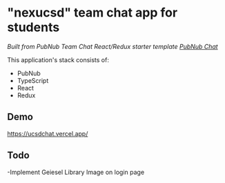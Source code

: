 # "nexucsd" team chat app for students

*Built from PubNub Team Chat React/Redux starter template*
*[PubNub Chat](https://www.pubnub.com/docs/chat/quickstart)*

This application's stack consists of:

- PubNub
- TypeScript
- React
- Redux


## Demo ##

https://ucsdchat.vercel.app/

## Todo ##

-Implement Geiesel Library Image on login page



